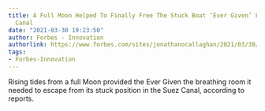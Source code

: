 ```yaml
---
title: A Full Moon Helped To Finally Free The Stuck Boat ‘Ever Given’ From The Suez
  Canal
date: "2021-03-30 19:23:50"
author: Forbes - Innovation
authorlink: https://www.forbes.com/sites/jonathanocallaghan/2021/03/30/a-full-moon-helped-to-free-the-stuck-boat-from-the-suez-canal/
tags:
- Forbes-Innovation
---
```

Rising tides from a full Moon provided the Ever Given the breathing room it needed to escape from its stuck position in the Suez Canal, according to reports.